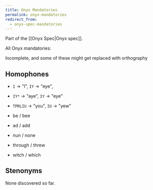 ```yaml
---
title: Onyx Mandatories
permalink: onyx-mandatories
redirect_from:
  - onyx-spec-mandatories
---
```


Part of the [[Onyx Spec|Onyx spec]].

All Onyx mandatories:

Incomplete, and some of these might get replaced with orthography

## Homophones

- `I` -> "I", `IY` -> "eye",
- `IY*` -> "aye", `IY` -> "eye"
- `TPRLIU` -> "you", `IU` -> "yew"

- be / bee
- ad / add
- nun / none
- through / threw
- witch / which

## Stenonyms

None discovered so far.